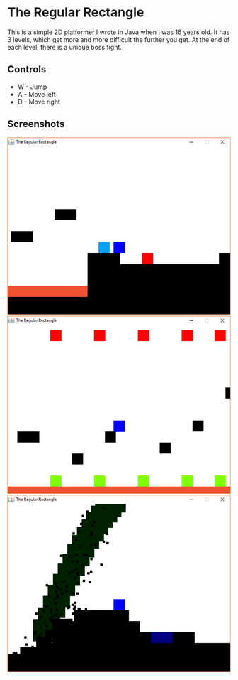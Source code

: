 # The Regular Rectangle

This is a simple 2D platformer I wrote in Java when I was 16 years old. It has 3 levels, which get more and more difficult the further you get. At the end of each level, there is a unique boss fight.

## Controls

* W - Jump
* A - Move left
* D - Move right

## Screenshots

![Screenshot unable to load](/screenshots/screenshot0.png?raw=true)
![Screenshot unable to load](/screenshots/screenshot1.png?raw=true)
![Screenshot unable to load](/screenshots/screenshot2.png?raw=true)

